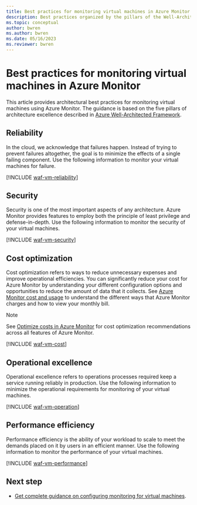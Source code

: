 ```yaml
---
title: Best practices for monitoring virtual machines in Azure Monitor
description: Best practices organized by the pillars of the Well-Architected Framework (WAF)for monitoring virtual machines in Azure Monitor.
ms.topic: conceptual
author: bwren
ms.author: bwren
ms.date: 05/16/2023
ms.reviewer: bwren
---
```


# Best practices for monitoring virtual machines in Azure Monitor
This article provides architectural best practices for monitoring virtual machines using Azure Monitor. The guidance is based on the five pillars of architecture excellence described in [Azure Well-Architected Framework](/azure/architecture/framework/).



## Reliability
In the cloud, we acknowledge that failures happen. Instead of trying to prevent failures altogether, the goal is to minimize the effects of a single failing component. Use the following information to monitor your virtual machines for failure.

[!INCLUDE [waf-vm-reliability](includes/waf-vm-reliability.md)]


## Security
Security is one of the most important aspects of any architecture. Azure Monitor provides features to employ both the principle of least privilege and defense-in-depth. Use the following information to monitor the security of your virtual machines.

[!INCLUDE [waf-vm-security](includes/waf-vm-security.md)]


## Cost optimization
Cost optimization refers to ways to reduce unnecessary expenses and improve operational efficiencies. You can significantly reduce your cost for Azure Monitor by understanding your different configuration options and opportunities to reduce the amount of data that it collects. See [Azure Monitor cost and usage](usage-estimated-costs.md) to understand the different ways that Azure Monitor charges and how to view your monthly bill.

> [!NOTE]
> See [Optimize costs in Azure Monitor](best-practices-cost.md) for cost optimization recommendations across all features of Azure Monitor.

[!INCLUDE [waf-vm-cost](includes/waf-vm-cost.md)]


## Operational excellence
Operational excellence refers to operations processes required keep a service running reliably in production. Use the following information to minimize the operational requirements for monitoring of your virtual machines.

[!INCLUDE [waf-vm-operation](includes/waf-vm-operation.md)]


## Performance efficiency
Performance efficiency is the ability of your workload to scale to meet the demands placed on it by users in an efficient manner. Use the following information to monitor the performance of your virtual machines.

[!INCLUDE [waf-vm-performance](includes/waf-vm-performance.md)]

## Next step

- [Get complete guidance on configuring monitoring for virtual machines](vm/monitor-virtual-machine.md).
